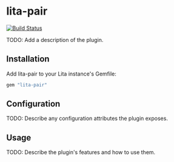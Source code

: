 # lita-pair

[![Build Status](https://travis-ci.org/recursivefaults/lita-pair.png?branch=master)](https://travis-ci.org/recursivefaults/lita-pair)

TODO: Add a description of the plugin.

## Installation

Add lita-pair to your Lita instance's Gemfile:

``` ruby
gem "lita-pair"
```

## Configuration

TODO: Describe any configuration attributes the plugin exposes.

## Usage

TODO: Describe the plugin's features and how to use them.
